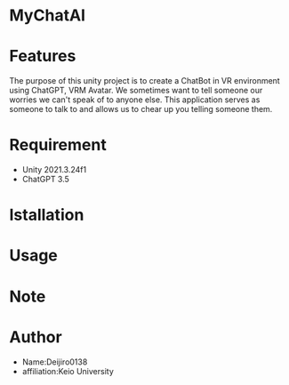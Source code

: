 # MyChatAI

# Features
The purpose of this unity project is to create a ChatBot in VR environment using ChatGPT, VRM Avatar. 
We sometimes want to tell someone our worries we can't speak of to anyone else.
This application serves as someone to talk to and allows us to chear up you telling someone them.

# Requirement
- Unity 2021.3.24f1
- ChatGPT 3.5

# Istallation

# Usage

# Note

# Author 
- Name:Deijiro0138
- affiliation:Keio University

